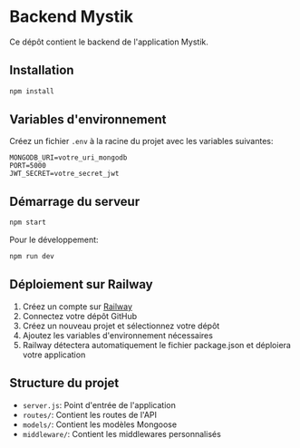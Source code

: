 # Backend Mystik

Ce dépôt contient le backend de l'application Mystik.

## Installation

```bash
npm install
```

## Variables d'environnement

Créez un fichier `.env` à la racine du projet avec les variables suivantes:

```
MONGODB_URI=votre_uri_mongodb
PORT=5000
JWT_SECRET=votre_secret_jwt
```

## Démarrage du serveur

```bash
npm start
```

Pour le développement:

```bash
npm run dev
```

## Déploiement sur Railway

1. Créez un compte sur [Railway](https://railway.app/)
2. Connectez votre dépôt GitHub
3. Créez un nouveau projet et sélectionnez votre dépôt
4. Ajoutez les variables d'environnement nécessaires
5. Railway détectera automatiquement le fichier package.json et déploiera votre application

## Structure du projet

- `server.js`: Point d'entrée de l'application
- `routes/`: Contient les routes de l'API
- `models/`: Contient les modèles Mongoose
- `middleware/`: Contient les middlewares personnalisés 